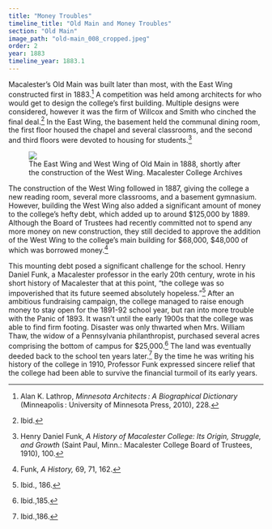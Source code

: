 ```yaml
---
title: "Money Troubles"
timeline_title: "Old Main and Money Troubles"
section: "Old Main"
image_path: "old-main_008_cropped.jpeg"
order: 2
year: 1883
timeline_year: 1883.1
---
```

Macalester’s Old Main was built later than most, with the East Wing constructed first in 1883.[^1] A competition was held among architects for who would get to design the college’s first building. Multiple designs were considered, however it was the firm of Willcox and Smith who cinched the final deal.[^2] In the East Wing, the basement held the communal dining room, the first floor housed the chapel and several classrooms, and the second and third floors were devoted to housing for students.[^3] 

<figure>
   <img src="/mac-history/images/old-main_008_cropped.jpeg">
   <figcaption>
        The East Wing and West Wing of Old Main in 1888, shortly after the construction of the West Wing. Macalester College Archives
   </figcaption>
</figure>

The construction of the West Wing followed in 1887, giving the college a new reading room, several more classrooms, and a basement gymnasium. However, building the West Wing also added a significant amount of money to the college’s hefty debt, which added up to around $125,000 by 1889. Although the Board of Trustees had recently committed not to spend any more money on new construction, they still decided to approve the addition of the West Wing to the college’s main building for $68,000, $48,000 of which was borrowed money.[^4]


This mounting debt posed a significant challenge for the school. Henry Daniel Funk, a Macalester professor in the early 20th century, wrote in his short history of Macalester that at this point, “the college was so impoverished that its future seemed absolutely hopeless.”[^5] After an ambitious fundraising campaign, the college managed to raise enough money to stay open for the 1891-92 school year, but ran into more trouble with the Panic of 1893. It wasn’t until the early 1900s that the college was able to find firm footing. Disaster was only thwarted when Mrs. William Thaw, the widow of a Pennsylvania philanthropist, purchased several acres comprising the bottom of campus for $25,000.[^6] The land was eventually deeded back to the school ten years later.[^7] By the time he was writing his history of the college in 1910, Professor Funk expressed sincere relief that the college had been able to survive the financial turmoil of its early years.

[^1]:
     Alan K. Lathrop, _Minnesota Architects : A Biographical Dictionary_ (Minneapolis : University of Minnesota Press, 2010), 228. 

[^2]:
     Ibid.

[^3]:
     Henry Daniel Funk, _A History of Macalester College: Its Origin, Struggle, and Growth_ (Saint Paul, Minn.: Macalester College Board of Trustees, 1910), 100.

[^4]:
     Funk, _A History,_ 69, 71, 162.

[^5]:
     Ibid., 186. 

[^6]:
     Ibid.,185. 

[^7]:
     Ibid.,186.






